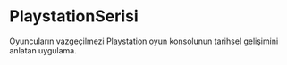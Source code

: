# PlaystationSerisi
Oyuncuların vazgeçilmezi Playstation oyun konsolunun tarihsel gelişimini anlatan uygulama.

